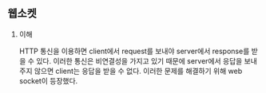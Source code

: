 ## 웹소켓

1. 이해

   HTTP 통신을 이용하면 client에서 request를 보내야 server에서 response를 받을 수 있다. 이러한 통신은 비연결성을 가지고 있기 때문에 server에서 응답을 보내주지 않으면 client는 응답을 받을 수 없다. 이러한 문제를 해결하기 위해 web socket이 등장했다.
